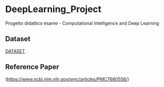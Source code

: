 # DeepLearning_Project
Progetto didattico esame - Computational Intelligence and Deep Learning
## Dataset
[DATASET](https://www.kaggle.com/tawsifurrahman/covid19-radiography-database/version/4)

## Reference Paper
(https://www.ncbi.nlm.nih.gov/pmc/articles/PMC7680558/)